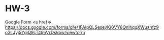 # HW-3
Google Form
<a href=> https://docs.google.com/forms/d/e/1FAIpQLSesevlG0VY8QnIhqqXWuznfz9o3LJyj5YgjQ9cT49nVrDskbw/viewform </a>
